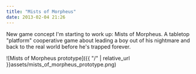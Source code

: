 ```yaml
---
title: "Mists of Morpheus"
date: 2013-02-04 21:26
---
```

New game concept I'm starting to work up: Mists of Morpheus.  A tabletop "platform" cooperative game about leading a boy out of his nightmare and back to the real world before he's trapped forever.

![Mists of Morpheus prototype]({{ "/" | relative_url }}assets/mists_of_morpheus_prototype.png)
